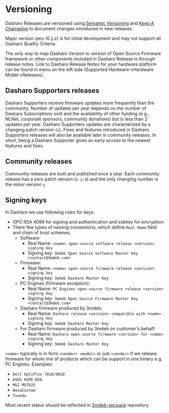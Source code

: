 # Versioning

Dasharo Releases are versioned using [Semantic Versioning](https://semver.org/)
and [Keep A Changelog](https://keepachangelog.com/en/1.0.0/) to document
changes introduced in new releases.

Major version zero (0.y.z) is for initial development and may not support all
Dasharo Quality Criteria.

The only way to map Dasharo Version to version of Open Source Firmware
framework or other components included in Dasharo Release is through release
notes. Link to Dasharo Release Notes for your hardware platform can be found
in menu on the left side (Supported Hardware->Hardware Model->Releases).

## Dasharo Supporters releases

Dasharo Supporters receive firmware updates more frequently than the community.
Number of updates per year depends on the number of Dasharo Subscriptions sold
and the availability of other funding (e.g., NLNet, corporate sponsors,
community donations) but is less than 2 updates per year. Dasharo Supporters
updates are characterized by a changing patch version (`z`). Fixes and features
introduced in Dasharo Supporters releases will also be available later in
community releases. In short, being a Dasharo Supporter gives an early access to
the newest features and fixes.

## Community releases

Community releases are built and published once a year. Each community release
has a zero patch version (`x.y.0`) and the only changing number is the minor
version `y`.

## Signing keys

In Dasharo we use following rules for keys:

* GPG RSA 4096 for signing and authentication and subkey for encryption
* There few types of naming conventions, which define `Real Name` field and
  chain of trust schemes:
    - Software:
        + Real Name: `<name> open-source software release <version> signing key`
        + Signing key: `3mdeb Open Source Software Master Key <contact@3mdeb.com>`
    - Firmware:
        + Real Name: `<name> open-source firmware release <version> signing key`
        + Signing key: `3mdeb Dasharo Master Key`
    - PC Engines (firmware exception):
        + Real Name: `PC Engines open-source firmware release <version> signing key`
        + Signing key: `3mdeb Open Source Firmware Master Key <contact@3mdeb.com>`
    - Dasharo firmware produced by 3mdeb:
        + Real Name: `Dasharo release <version> compatible with <name> signing key`
        + Signing key: `3mdeb Dasharo Master Key`
    - For Dasharo firmware produced by 3mdeb on customer's behalf:
        + Real Name: `Dasharo open-source firmware <version> for <name> signing key`
        + Signing key: `3mdeb Dasharo Master Key`

`<name>` typically is in form `<vendor> <model>` or just `<vendor>` if we
release firmware for whole line of products which can be support in one binary
e.g. PC Engines. Examples:

* `Dell OptiPlex 7010/9010`
* `ASUS KGPE-D16`
* `MSI MS7D25`
* `NovaCustom`
* `Tuxedo`

Most recent status should be reflected in
[3mdeb-secpack](https://github.com/3mdeb/3mdeb-secpack) repository.
